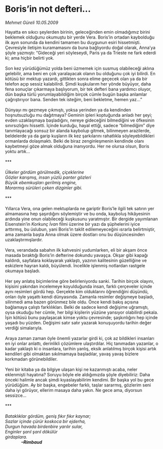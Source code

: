 # Boris’in not defteri...

*Mehmet Güreli 10.05.2009*

<div class="taraf_structure_2col_1zq">
<div class="margen_n">



 <p>Hayatta en sıkıcı şeylerden birinin, geleceğinden emin olmadığımız birini beklemek olduğunu okumuştu bir yerde Vera. Boris’in ortadan kaybolduğu ilk ayın sonunda da kendini tamamen bu duygunun esiri hissetmişti. Çevresiyle iletişim kuramamasını da buna bağlıyordu doğal olarak, Anna’ya şöyle yazmıştı: “Gideceği yeri söyleseydi, Paris ya da Trieste ne fark ederdi ki; ama hiçbir belirti yok. <br/><br/>Son kez yürüdüğümüz yolda beni üzmemek için susmuş olabileceği aklına gelebilir, ama beni en çok yaralayacak olanın bu olduğunu çok iyi bilirdi. En kötüsü bir mektup yazardı, gittikten sonra elime geçecek olan ya da bir telefon açıp sessiz kalabilirdi. Şimdi kuşkularım her yönde büyüyor, daha fena sonuçlar çıkarmaya başlıyorum, bir tek defteri bana yardımcı oluyor, dün başka türlü yorumlayabildiğim birçok cümle bugün başka anlamlar çağrıştırıyor bana. Senden tek isteğim, beni bekletme, hemen yaz...” <br/><br/>Dünyayı mı gezmeye çıkmıştı, yoksa yerinden ya da kendinden hoşnutsuzluğu mu dağıtmaya? Geminin ipleri koptuğunda anladı her şeyi; evden uzaklaşmaya başladığını, nereye gideceğini bilmediğini ve öfkesinin sınırsızlığını hissetti. İçinde kurduğu, hayal ettiği, sadece “bilmediğim” diye tanımlayacağı sonsuz bir alanda kaybolup gitmek, bilinmeyen arazilerde, beldelerde ya da garip kuşların ilk kez şarkılarını rahatlıkla söyleyebildikleri ormanlarda dolaşmaktı. Belki de biraz zenginleşmenin kendinde olanı kaybetmeyi göze almak olduğuna inanıyordu. Her ne olursa olsun, Boris yoktu artık... <br/><br/>***<i> <br/><br/>Ülkeler gördüm görülmedik, çiçeklerine <br/>Gözler karışmış, insan yüzlü panter gözleri <br/>Büyük ebemkuşları gerilmiş engine, <br/>Morarmış sürüleri çeken dizginler gibi.</i> <br/><br/>*** <br/><br/>Yıllarca Vera, ona gelen mektuplarda ne gariptir Boris’le ilgili tek satırın yer almamasına hep şaşırdığını söylemiştir ve bu onda, kayboluş hikâyesinin ardında yine onun olabileceği kuşkusunu yaratmıştır. Bir dergide yayımlanan Eisenstein’in <i>Korkunç İvan</i> filmi üzerine bir yazı da şüphelerini iyice arttırmış, bu üslubun, yani Boris’in taklit edilemeyeceğini ısrarla belirtmiştir, ama zamanla başta Anna olmak üzere dostları onu bu düşüncesinden uzaklaştırmışlardır. <br/><br/>Vera, verandada sabahın ilk kahvesini yudumlarken, eli bir akşam önce masada bıraktığı Boris’in defterine dokundu yavaşça. Okşar gibi kapağı kaldırdı, sayfalara koklayarak yaklaştı, yazının kalitesinin güzelliğine ve eskizlere hayran kaldı, büyülendi. İncelikle işlenmiş notlardan rastgele okumaya başladı. <br/><br/>Her şey anlatış biçimlerine göre belirleniyordu sanki. Tarihin birçok olayını, kişisini yakından incelemeye koyulduğunda insan, farklı çerçeveler içinde aynı resimleri gördü hep. Gerçekte kim olduklarını öğrendiğini düşündü, onları öyle yaşattı kendi dünyasında. Zamanla resimler değişmeye başladı, silinmedi ama bazen görünmez bile oldu. Önce kendi bakış açısına bağlamaya çalıştı farklılıkları. Belki de sadece kendi değişime uğramıştı, oysa okuduğu her cümle, her bilgi kişilerin yüzüne yansıyor olabilirdi pekala. İşin kötüsü bunu paylaşacak kimse yoktu çevresinde; şaşkınlığını hep içinde yaşadı bu yüzden. Değişimi satır satır yazarak konuşuyordu tarihin değer verdiği simalarıyla. <br/><br/>Araya zaman zaman öyle önemli yazarlar girdi ki, çok az bildikleri insanları en iyi onlar anlattı, derinlikli çözümlere ulaştırdılar. Hiç tanımadan yazanlar, o kadar yaklaştı ki o insanlara, tarihin yanlış, eksik anlatılmış birçok kişisi artık kendileri gibi olmaktan sıkılmamaya başladılar, yavaş yavaş bizlere korkmadan görünebildiler. <br/><br/>Yeni bir kitaba ya da bilgiye ulaşan kişi ne kazanmıştı acaba, neler eklenmişti hayatına? Soruyu böyle ele aldığımızda şöyle diyebiliriz: Daha önceki halimle ancak şimdi kıyaslayabilirim kendimi. Bir başka yol bu gece yürüdüğüm. Ay bir başka, engebeler farklı, taşlar sararmış, gözlerim seni daha iyi görüyor, ellerim masaya daha yakın. Ne gece ama, diyorsun sessizce... <br/><br/>***<i> <br/><br/>Bataklıklar gördüm, geniş fıkır fıkır kaynar; <br/>Sazlar içinde çürür koskoca bir ejderha, <br/>Durgun havada birdenbire yarılır sular, <br/>Enginler şarıl şarıl dökülür <br/>girdaplara. <b><br/>                –Rimbaud</b></i></p>

<br/>


<div id="taraf_not">
</div>

</div>


</div>

